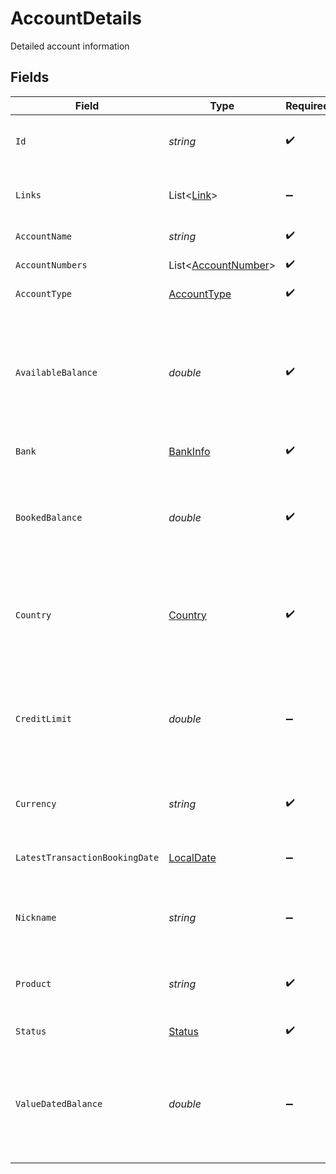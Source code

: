 # AccountDetails

Detailed account information


## Fields

| Field                                                                                                    | Type                                                                                                     | Required                                                                                                 | Description                                                                                              |
| -------------------------------------------------------------------------------------------------------- | -------------------------------------------------------------------------------------------------------- | -------------------------------------------------------------------------------------------------------- | -------------------------------------------------------------------------------------------------------- |
| `Id`                                                                                                     | *string*                                                                                                 | :heavy_check_mark:                                                                                       | Internal, technical account identifier                                                                   |
| `Links`                                                                                                  | List<[Link](../../models/shared/Link.md)>                                                                | :heavy_minus_sign:                                                                                       | HATEOAS inspired links: 'rel' and 'href'                                                                 |
| `AccountName`                                                                                            | *string*                                                                                                 | :heavy_check_mark:                                                                                       | Account name                                                                                             |
| `AccountNumbers`                                                                                         | List<[AccountNumber](../../models/shared/AccountNumber.md)>                                              | :heavy_check_mark:                                                                                       | Account numbers                                                                                          |
| `AccountType`                                                                                            | [AccountType](../../models/shared/AccountType.md)                                                        | :heavy_check_mark:                                                                                       | Account type                                                                                             |
| `AvailableBalance`                                                                                       | *double*                                                                                                 | :heavy_check_mark:                                                                                       | Available balance indicates the funds which are available to the account holder at the time of the query |
| `Bank`                                                                                                   | [BankInfo](../../models/shared/BankInfo.md)                                                              | :heavy_check_mark:                                                                                       | Bank information                                                                                         |
| `BookedBalance`                                                                                          | *double*                                                                                                 | :heavy_check_mark:                                                                                       | Booked balance includes all transactions entered on the account at the time of the query                 |
| `Country`                                                                                                | [Country](../../models/shared/Country.md)                                                                | :heavy_check_mark:                                                                                       | Country code where the account is held according to ISO ALPHA-2                                          |
| `CreditLimit`                                                                                            | *double*                                                                                                 | :heavy_minus_sign:                                                                                       | Amount of credit extended to account holder beyond account booked balance                                |
| `Currency`                                                                                               | *string*                                                                                                 | :heavy_check_mark:                                                                                       | Currency code according to ISO 4217                                                                      |
| `LatestTransactionBookingDate`                                                                           | [LocalDate](https://nodatime.org/3.1.x/api/NodaTime.LocalDate.html)                                      | :heavy_minus_sign:                                                                                       | Date of last transaction booked to the account                                                           |
| `Nickname`                                                                                               | *string*                                                                                                 | :heavy_minus_sign:                                                                                       | The nickname of the account set by the customer                                                          |
| `Product`                                                                                                | *string*                                                                                                 | :heavy_check_mark:                                                                                       | Name of the banking product delivered by this account                                                    |
| `Status`                                                                                                 | [Status](../../models/shared/Status.md)                                                                  | :heavy_check_mark:                                                                                       | Status of account                                                                                        |
| `ValueDatedBalance`                                                                                      | *double*                                                                                                 | :heavy_minus_sign:                                                                                       | Value dated balance is the balance on the basis of which interest is calculated on the account           |